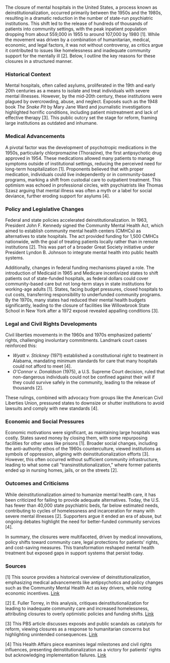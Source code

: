 The closure of mental hospitals in the United States, a process known as deinstitutionalization, occurred primarily between the 1950s and the 1980s, resulting in a dramatic reduction in the number of state-run psychiatric institutions. This shift led to the release of hundreds of thousands of patients into community settings, with the peak inpatient population dropping from about 559,000 in 1955 to around 107,000 by 1980 [1]. While the movement was driven by a combination of humanitarian, medical, economic, and legal factors, it was not without controversy, as critics argue it contributed to issues like homelessness and inadequate community support for the mentally ill [2]. Below, I outline the key reasons for these closures in a structured manner.

### Historical Context
Mental hospitals, often called asylums, proliferated in the 19th and early 20th centuries as a means to isolate and treat individuals with severe mental illnesses. However, by the mid-20th century, these institutions were plagued by overcrowding, abuse, and neglect. Exposés such as the 1948 book *The Snake Pit* by Mary Jane Ward and journalistic investigations highlighted horrific conditions, including patient mistreatment and lack of effective therapy [3]. This public outcry set the stage for reform, framing large institutions as outdated and inhumane.

### Medical Advancements
A pivotal factor was the development of psychotropic medications in the 1950s, particularly chlorpromazine (Thorazine), the first antipsychotic drug approved in 1954. These medications allowed many patients to manage symptoms outside of institutional settings, reducing the perceived need for long-term hospitalization [1]. Proponents believed that with proper medication, individuals could live independently or in community-based programs, marking a shift from custodial care to outpatient treatment. This optimism was echoed in professional circles, with psychiatrists like Thomas Szasz arguing that mental illness was often a myth or a label for social deviance, further eroding support for asylums [4].

### Policy and Legislative Changes
Federal and state policies accelerated deinstitutionalization. In 1963, President John F. Kennedy signed the Community Mental Health Act, which aimed to establish community mental health centers (CMHCs) as alternatives to state hospitals. The act provided funding for 1,500 CMHCs nationwide, with the goal of treating patients locally rather than in remote institutions [2]. This was part of a broader Great Society initiative under President Lyndon B. Johnson to integrate mental health into public health systems.

Additionally, changes in federal funding mechanisms played a role. The introduction of Medicaid in 1965 and Medicare incentivized states to shift patients out of state-funded hospitals, as federal dollars could cover community-based care but not long-term stays in state institutions for working-age adults [1]. States, facing budget pressures, closed hospitals to cut costs, transferring responsibility to underfunded community programs. By the 1970s, many states had reduced their mental health budgets significantly, leading to the closure of facilities like Willowbrook State School in New York after a 1972 exposé revealed appalling conditions [3].

### Legal and Civil Rights Developments
Civil liberties movements in the 1960s and 1970s emphasized patients' rights, challenging involuntary commitments. Landmark court cases reinforced this:
- *Wyatt v. Stickney* (1971) established a constitutional right to treatment in Alabama, mandating minimum standards for care that many hospitals could not afford to meet [4].
- *O'Connor v. Donaldson* (1975), a U.S. Supreme Court decision, ruled that non-dangerous individuals could not be confined against their will if they could survive safely in the community, leading to the release of thousands [2].

These rulings, combined with advocacy from groups like the American Civil Liberties Union, pressured states to downsize or shutter institutions to avoid lawsuits and comply with new standards [4].

### Economic and Social Pressures
Economic motivations were significant, as maintaining large hospitals was costly. States saved money by closing them, with some repurposing facilities for other uses like prisons [1]. Broader social changes, including the anti-authority ethos of the 1960s counterculture, viewed institutions as symbols of oppression, aligning with deinstitutionalization efforts [3]. However, this often occurred without sufficient community infrastructure, leading to what some call "transinstitutionalization," where former patients ended up in nursing homes, jails, or on the streets [2].

### Outcomes and Criticisms
While deinstitutionalization aimed to humanize mental health care, it has been criticized for failing to provide adequate alternatives. Today, the U.S. has fewer than 40,000 state psychiatric beds, far below estimated needs, contributing to cycles of homelessness and incarceration for many with severe mental illnesses [2]. Supporters argue it ended an era of abuse, but ongoing debates highlight the need for better-funded community services [4].

In summary, the closures were multifaceted, driven by medical innovations, policy shifts toward community care, legal protections for patients' rights, and cost-saving measures. This transformation reshaped mental health treatment but exposed gaps in support systems that persist today.

### Sources
[1] This source provides a historical overview of deinstitutionalization, emphasizing medical advancements like antipsychotics and policy changes such as the Community Mental Health Act as key drivers, while noting economic incentives. [Link](https://www.ncbi.nlm.nih.gov/pmc/articles/PMC1525081/)

[2] E. Fuller Torrey, in this analysis, critiques deinstitutionalization for leading to inadequate community care and increased homelessness, attributing closures to overly optimistic policies and funding shifts. [Link](https://www.treatmentadvocacycenter.org/evidence-and-research/learn-more-about/3695-deinstitutionalization)

[3] This PBS article discusses exposés and public scandals as catalysts for reform, viewing closures as a response to humanitarian concerns but highlighting unintended consequences. [Link](https://www.pbs.org/wgbh/americanexperience/features/lobotomist-mental-institutions/)

[4] This Health Affairs piece examines legal milestones and civil rights influences, presenting deinstitutionalization as a victory for patients' rights but acknowledging implementation failures. [Link](https://www.healthaffairs.org/doi/10.1377/hlthaff.2016.0823)